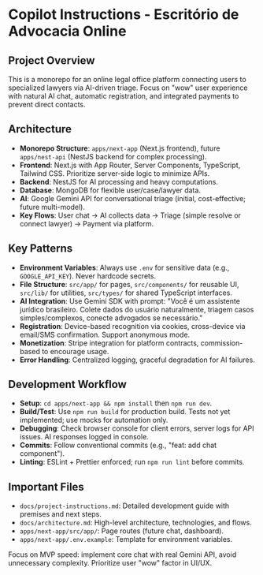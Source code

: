 # Copilot Instructions - Escritório de Advocacia Online

## Project Overview
This is a monorepo for an online legal office platform connecting users to specialized lawyers via AI-driven triage. Focus on "wow" user experience with natural AI chat, automatic registration, and integrated payments to prevent direct contacts.

## Architecture
- **Monorepo Structure**: `apps/next-app` (Next.js frontend), future `apps/nest-api` (NestJS backend for complex processing).
- **Frontend**: Next.js with App Router, Server Components, TypeScript, Tailwind CSS. Prioritize server-side logic to minimize APIs.
- **Backend**: NestJS for AI processing and heavy computations.
- **Database**: MongoDB for flexible user/case/lawyer data.
- **AI**: Google Gemini API for conversational triage (initial, cost-effective; future multi-model).
- **Key Flows**: User chat → AI collects data → Triage (simple resolve or connect lawyer) → Payment via platform.

## Key Patterns
- **Environment Variables**: Always use `.env` for sensitive data (e.g., `GOOGLE_API_KEY`). Never hardcode secrets.
- **File Structure**: `src/app/` for pages, `src/components/` for reusable UI, `src/lib/` for utilities, `src/types/` for shared TypeScript interfaces.
- **AI Integration**: Use Gemini SDK with prompt: "Você é um assistente jurídico brasileiro. Colete dados do usuário naturalmente, triagem casos simples/complexos, conecte advogados se necessário."
- **Registration**: Device-based recognition via cookies, cross-device via email/SMS confirmation. Support anonymous mode.
- **Monetization**: Stripe integration for platform contracts, commission-based to encourage usage.
- **Error Handling**: Centralized logging, graceful degradation for AI failures.

## Development Workflow
- **Setup**: `cd apps/next-app && npm install` then `npm run dev`.
- **Build/Test**: Use `npm run build` for production build. Tests not yet implemented; use mocks for automation only.
- **Debugging**: Check browser console for client errors, server logs for API issues. AI responses logged in console.
- **Commits**: Follow conventional commits (e.g., "feat: add chat component").
- **Linting**: ESLint + Prettier enforced; run `npm run lint` before commits.

## Important Files
- `docs/project-instructions.md`: Detailed development guide with premises and next steps.
- `docs/architecture.md`: High-level architecture, technologies, and flows.
- `apps/next-app/src/app/`: Page routes (future chat, dashboard).
- `apps/next-app/.env.example`: Template for environment variables.

Focus on MVP speed: implement core chat with real Gemini API, avoid unnecessary complexity. Prioritize user "wow" factor in UI/UX.
